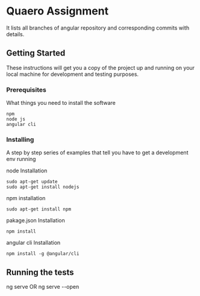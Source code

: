 # Quaero Assignment

It lists all branches of angular repository and corresponding commits with details.

## Getting Started

These instructions will get you a copy of the project up and running on your local machine for development and testing purposes.

### Prerequisites

What things you need to install the software 

```
npm
node js
angular cli

```

### Installing

A step by step series of examples that tell you have to get a development env running

node Installation

```
sudo apt-get update
sudo apt-get install nodejs
```
npm installation

```
sudo apt-get install npm
```
pakage.json Installation
```
npm install
```
angular cli Installation

```
npm install -g @angular/cli
```


## Running the tests

ng serve OR ng serve --open

